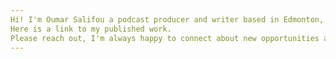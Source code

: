 ```yaml
---
Hi! I'm Oumar Salifou a podcast producer and writer based in Edmonton, Alberta. 
Here is a link to my published work.
Please reach out, I'm always happy to connect about new opportunities and banter &#9786 
---
```


